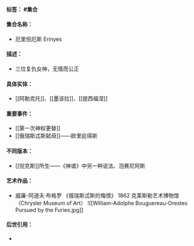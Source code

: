 #### 标签： #集合
#### 集合名称：
- 厄里倪厄斯 Erinyes
#### 描述：
- 三位复仇女神，无情而公正
#### 具体实体：
- [[阿勒克托]]、[[墨该拉]]、[[提西福涅]]
#### 重要事件：
- [[第一次神权更替]]
- [[俄瑞斯忒斯弑母]]——欧里庇得斯
#### 不同版本：
- [[倪克斯]]所生——《神谱》中另一种说法、泡赛尼阿斯
#### 艺术作品：
- 威廉-阿道夫·布格罗 《俄瑞斯忒斯的悔恨》 1862 克莱斯勒艺术博物馆（Chrysler Museum of Art）
![[William-Adolphe Bouguereau-Orestes Pursued by the Furies.jpg]]
#### 后世引用：
- 
